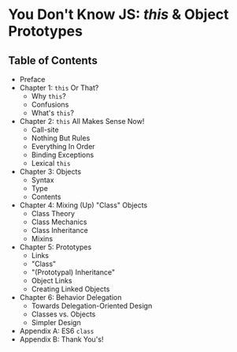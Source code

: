# You Don't Know JS: *this* & Object Prototypes

## Table of Contents

* Preface
* Chapter 1: `this` Or That?
	* Why `this`?
	* Confusions
	* What's `this`?
* Chapter 2: `this` All Makes Sense Now!
	* Call-site
	* Nothing But Rules
	* Everything In Order
	* Binding Exceptions
	* Lexical `this`
* Chapter 3: Objects
	* Syntax
	* Type
	* Contents
* Chapter 4: Mixing (Up) "Class" Objects
	* Class Theory
	* Class Mechanics
	* Class Inheritance
	* Mixins
* Chapter 5: Prototypes
	* Links
	* "Class"
	* "(Prototypal) Inheritance"
	* Object Links
	* Creating Linked Objects
* Chapter 6: Behavior Delegation
	* Towards Delegation-Oriented Design
	* Classes vs. Objects
	* Simpler Design
* Appendix A: ES6 `class`
* Appendix B: Thank You's!

